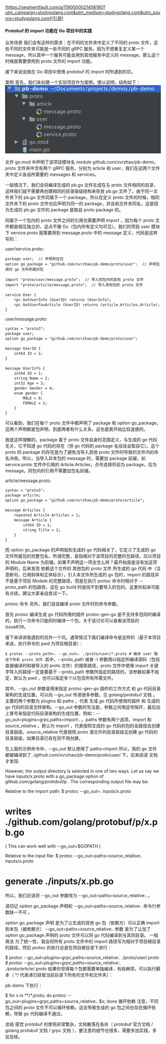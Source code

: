 [https://segmentfault.com/a/1190000021456180?utm_campaign=studygolang.com&utm_medium=studygolang.com&utm_source=studygolang.com][引用]
#### Protobuf 的 import 功能在 Go 项目中的实践

业务场景
我们会有这样的需求：在不同的文件夹中定义了不同的 proto 文件，这些不同的文件夹可能是一些不同的 gRPC 服务。因为不想重复定义某一个 message，所以其中一个服务可能会用到其他服务中定义的 message，那么这个时候就需要使用到 proto 文件的 import 功能。

接下来说说我在 Go 项目中使用 protobuf 的 import 时所遇到的坑。

案例
首先，我们来创建一个实验项目作为案例，便以说明，结构如下：
![RUNOOB 图标](../pic/p1.png)

文件 go.mod 中声明了该项目模块名 module github.com/xvrzhao/pb-demo，proto 文件夹中含有两个 gRPC 服务，分别为 article 和 user，我们在这两个文件夹中定义各自所需要的 messages 和 services。

一般情况下，我们会将编译生成的 pb.go 文件生成在与 proto 文件相同的目录，这样我们就不需要再创建相同的目录层级结构来存放 pb.go 文件了。由于同一文件夹下的 pb.go 文件同属于一个 package，所以在定义 proto 文件的时候，相同文件夹下的 proto 文件也应声明为同一的 package，并且和文件夹同名，这是因为生成的 pb.go 文件的 package 是取自 proto package 的。

同属于一个包内的 proto 文件之间的引用也需要声明 import ，因为每个 proto 文件都是相互独立的，这点不像 Go（包内所有定义均可见）。我们的项目 user 模块下 service.proto 就需要用到 message.proto 中的 message 定义，代码是这样写的：

user/service.proto:

```syntax = "proto3";  
package user;  // 声明所在包
option go_package = "github.com/xvrzhao/pb-demo/proto/user";  // 声明生成的 go 文件所属的包
  
import "proto/user/message.proto";  // 导入同包内的其他 proto 文件
import "proto/article/message.proto";  // 导入其他包的 proto 文件
  
service User {  
    rpc GetUserInfo (UserID) returns (UserInfo);  
    rpc GetUserFavArticle (UserID) returns (article.Articles.Article);  
}
```

user/message.proto:

```
syntax = "proto3";  
package user;  
option go_package = "github.com/xvrzhao/pb-demo/proto/user";  
  
message UserID {  
    int64 ID = 1;  
}  
  
message UserInfo {  
    int64 ID = 1;  
    string Name = 2;  
    int32 Age = 3;  
    gender Gender = 4;  
    enum gender {  
        MALE = 0;  
        FEMALE = 1;  
    }  
}
```

可以看到，我们在每个 proto 文件中都声明了 package 和 option go_package，这两个声明都是包声明，到底两者有什么关系，这也是我开始比较迷惑的。

我是这样理解的，package 属于 proto 文件自身的范围定义，与生成的 go 代码无关，它不知道 go 代码的存在（但 go 代码的 package 名往往会取自它）。这个 proto 的 package 的存在是为了避免当导入其他 proto 文件时导致的文件内的命名冲突。所以，当导入非本包的 message 时，需要加 package 前缀，如 service.proto 文件中引用的 Article.Articles，点号选择符前为 package，后为 message。同包内的引用不需要加包名前缀。

article/message.proto:


```
syntax = "proto3";  
package article;  
option go_package = "github.com/xvrzhao/pb-demo/proto/article";  
  
message Articles {  
    repeated Article Articles = 1;  
    message Article {  
        int64 ID = 1;  
        string Title = 2;  
    }  
}
```
而 option go_package 的声明就和生成的 go 代码相关了，它定义了生成的 go 文件所属包的完整包名，所谓完整，是指相对于该项目的完整的包路径，应以项目的 Module Name 为前缀。如果不声明这一项会怎么样？最开始我是没有加这项声明的，后来发现 依赖这个文件的 其他包的 proto 文件 所生成的 go 代码 中（注意断句，已用斜体和正体标示），引入本文件所生成的 go 包时，import 的路径并不是基于项目 Module 的完整路径，而是在执行 protoc 命令时相对于 --proto_path 的包路径，这在 go build 时是找不到要导入的包的。这里听起来可能有点绕，建议大家亲自尝试一下。

protoc 命令
另外，我们说说编译 proto 文件时的命令参数。

首先 protoc 编译生成 go 代码所用的插件 protoc-gen-go 是不支持多包同时编译的，执行一次命令只能同时编译一个包，关于该讨论可以查看该项目的 issue#39。

接下来讲讲我遇到的另外一个坑。通常情况下我们编译命令是这样的（基于本项目来说，执行命令的 pwd 为项目根目录）：

`$ protoc --proto_path=. --go_out=. ./proto/user/*.proto # 编译 user 路径下所有 proto 文件
`其中，--proto_path 或者 -I 参数用以指定所编译源码（包括直接编译的和被导入的 proto 文件）的搜索路径，proto 文件中使用 import 关键字导入的路径一定是要基于 --proto_path 参数所指定的路径的。该参数如果不指定，默认为 pwd ，也可以指定多个以包含所有所需文件。

其中，--go_out 参数是用来指定 protoc-gen-go 插件的工作方式 和 go 代码目录架构的生成位置，可以向 --go_out 传递很多参数，见 golang/protobuf 文档 。主要的两个参数为 plugins 和 paths ，代表 生成 go 代码所使用的插件 和 生成的 go 代码的目录怎样架构。--go_out 参数的写法是，参数之间用逗号隔开，最后加上冒号来指定代码目录架构的生成位置，例如：--go_out=plugins=grpc,paths=import:. 。paths 参数有两个选项，import 和 source_relative 。默认为 import ，代表按照生成的 go 代码的包的全路径去创建目录层级，source_relative 代表按照 proto 源文件的目录层级去创建 go 代码的目录层级，如果目录已存在则不用创建。

在上面的示例命令中，--go_out 默认使用了 paths=import 所以，我的 go 文件都被编译到了 ./github.com/xvrzhao/pb-demo/proto/user/ 下，后来阅读 文档 才发现:

However, the output directory is selected in one of two ways. Let us say we have inputs/x.proto with a go_package option of github.com/golang/protobuf/p . The corresponding output file may be:

Relative to the import path:
$ protoc --go_out=. inputs/x.proto
# writes ./github.com/golang/protobuf/p/x.pb.go
( This can work well with --go_out=$GOPATH )

Relative to the input file:
$ protoc --go_out=paths=source_relative:. inputs/x.proto
# generate ./inputs/x.pb.go
所以，我们应该将 --go_out 参数改为 --go_out=paths=source_relative:. 。

请切记 option go_package 声明和 --go_out=paths=source_relative:. 命令行参数缺一不可 。

option go_package 声明 是为了让生成的其他 go 包（依赖方）可以正确 import 到本包（被依赖方）
--go_out=paths=source_relative:. 参数 是为了让加了 option go_package 声明的 proto 文件可以将 go 代码编译到与其同目录。
一般用法
为了统一性，我会将所有 proto 文件中的 import 路径写为相对于项目根目录的路径，然后 protoc 的执行总是在项目根目录下进行：

$ protoc --go_out=plugins=grpc,paths=source_relative:. ./proto/user/*.proto 
$ protoc --go_out=plugins=grpc,paths=source_relative:. ./proto/article/*.proto
如果你觉得每个包都需要单独编译，有些麻烦，可以执行脚本（ **/* 代表递归获取当前目录下所有的文件和文件夹）：

pb-demo 下执行：

$ for x in **/*.proto; do protoc --go_out=plugins=grpc,paths=source_relative:. $x; done
循环依赖
注意，不同包之间的 proto 文件不可以循环依赖，这会导致生成的 go 包之间也存在循环依赖，导致 go 代码编译不通过。

总结
感觉 protobuf 的使用非常繁杂，文档散落在各处（ protobuf 官方文档 / golang protobuf 文档 / grpc 文档 ），要注意的细节也很多，需要多加实践，多加总结。

[引用]: https://segmentfault.com/a/1190000021456180?utm_campaign=studygolang.com&utm_medium=studygolang.com&utm_source=studygolang.com